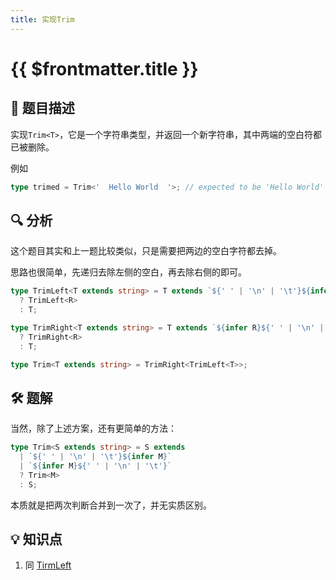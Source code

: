 ```yaml
---
title: 实现Trim
---
```


# {{ $frontmatter.title }}

## 🎯 题目描述

实现`Trim<T>`，它是一个字符串类型，并返回一个新字符串，其中两端的空白符都已被删除。

例如

```ts
type trimed = Trim<'  Hello World  '>; // expected to be 'Hello World'
```

## 🔍 分析

这个题目其实和上一题比较类似，只是需要把两边的空白字符都去掉。

思路也很简单，先递归去除左侧的空白，再去除右侧的即可。

```ts
type TrimLeft<T extends string> = T extends `${' ' | '\n' | '\t'}${infer R}`
  ? TrimLeft<R>
  : T;

type TrimRight<T extends string> = T extends `${infer R}${' ' | '\n' | '\t'}`
  ? TrimRight<R>
  : T;

type Trim<T extends string> = TrimRight<TrimLeft<T>>;
```

## 🛠️ 题解

当然，除了上述方案，还有更简单的方法：

```ts
type Trim<S extends string> = S extends
  | `${' ' | '\n' | '\t'}${infer M}`
  | `${infer M}${' ' | '\n' | '\t'}`
  ? Trim<M>
  : S;
```

本质就是把两次判断合并到一次了，并无实质区别。

## 💡 知识点

1. 同 [TirmLeft](./TrimLeft.md)